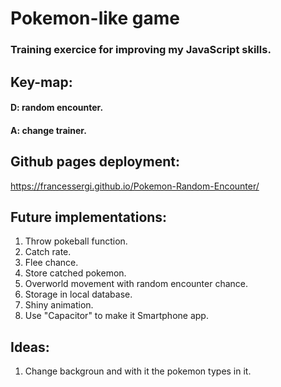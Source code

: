# Pokemon-like game
### Training exercice for improving my JavaScript skills.

## Key-map:
#### D: random encounter.
#### A: change trainer.

## Github pages deployment:
https://francessergi.github.io/Pokemon-Random-Encounter/


## Future implementations:
1. Throw pokeball function.
2. Catch rate.
3. Flee chance.
4. Store catched pokemon.
5. Overworld movement with random encounter chance.
6. Storage in local database.
7. Shiny animation.
8. Use "Capacitor" to make it Smartphone app.

## Ideas:
1. Change backgroun and with it the pokemon types in it.
